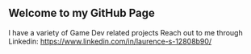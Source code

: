 ## Welcome to my GitHub Page

I have a variety of Game Dev related projects
Reach out to me through Linkedin: https://www.linkedin.com/in/laurence-s-12808b90/



